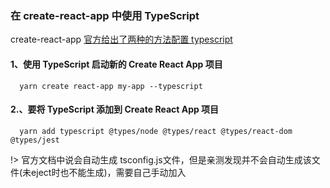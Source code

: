 ### 在 create-react-app 中使用 TypeScript
create-react-app [官方给出了两种的方法配置 typescript](https://www.html.cn/create-react-app/docs/adding-typescript/) 

#### 1、使用 TypeScript 启动新的 Create React App 项目
```
  yarn create react-app my-app --typescript
```

#### 2.、要将 TypeScript 添加到 Create React App 项目
```
  yarn add typescript @types/node @types/react @types/react-dom @types/jest
```
!> 官方文档中说会自动生成 tsconfig.js文件，但是亲测发现并不会自动生成该文件(未eject时也不能生成)，需要自己手动加入



